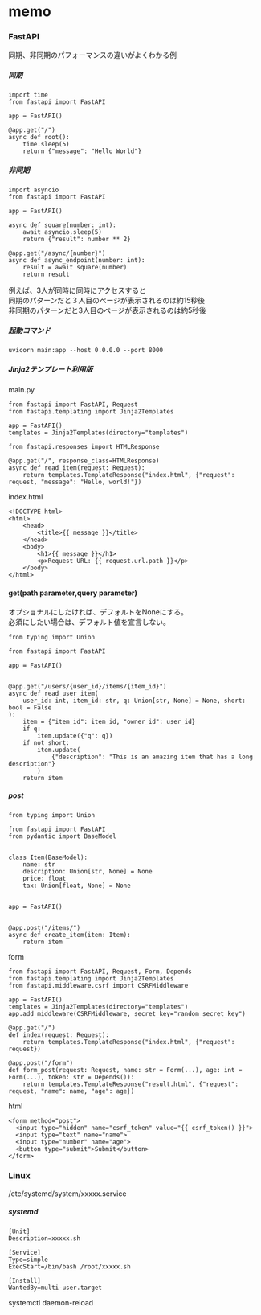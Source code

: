 # memo

### FastAPI

同期、非同期のパフォーマンスの違いがよくわかる例  
##### 同期  
```
import time
from fastapi import FastAPI

app = FastAPI()

@app.get("/")
async def root():
    time.sleep(5)
    return {"message": "Hello World"}
```
##### 非同期  
```
import asyncio
from fastapi import FastAPI

app = FastAPI()

async def square(number: int):
    await asyncio.sleep(5)
    return {"result": number ** 2}

@app.get("/async/{number}")
async def async_endpoint(number: int):
    result = await square(number)
    return result
```

例えば、3人が同時に同時にアクセスすると  
同期のパターンだと３人目のページが表示されるのは約15秒後  
非同期のパターンだと3人目のページが表示されるのは約5秒後  

##### 起動コマンド
```
uvicorn main:app --host 0.0.0.0 --port 8000
```

##### Jinja2テンプレート利用版
main.py
```
from fastapi import FastAPI, Request
from fastapi.templating import Jinja2Templates

app = FastAPI()
templates = Jinja2Templates(directory="templates")

from fastapi.responses import HTMLResponse

@app.get("/", response_class=HTMLResponse)
async def read_item(request: Request):
    return templates.TemplateResponse("index.html", {"request": request, "message": "Hello, world!"})
```

index.html
```
<!DOCTYPE html>
<html>
    <head>
        <title>{{ message }}</title>
    </head>
    <body>
        <h1>{{ message }}</h1>
        <p>Request URL: {{ request.url.path }}</p>
    </body>
</html>
```

#### get(path parameter,query parameter)
オプショナルにしたければ、デフォルトをNoneにする。  
必須にしたい場合は、デフォルト値を宣言しない。
```
from typing import Union

from fastapi import FastAPI

app = FastAPI()


@app.get("/users/{user_id}/items/{item_id}")
async def read_user_item(
    user_id: int, item_id: str, q: Union[str, None] = None, short: bool = False
):
    item = {"item_id": item_id, "owner_id": user_id}
    if q:
        item.update({"q": q})
    if not short:
        item.update(
            {"description": "This is an amazing item that has a long description"}
        )
    return item
```

##### post
```
from typing import Union

from fastapi import FastAPI
from pydantic import BaseModel


class Item(BaseModel):
    name: str
    description: Union[str, None] = None
    price: float
    tax: Union[float, None] = None


app = FastAPI()


@app.post("/items/")
async def create_item(item: Item):
    return item
```

form
```
from fastapi import FastAPI, Request, Form, Depends
from fastapi.templating import Jinja2Templates
from fastapi.middleware.csrf import CSRFMiddleware

app = FastAPI()
templates = Jinja2Templates(directory="templates")
app.add_middleware(CSRFMiddleware, secret_key="random_secret_key")

@app.get("/")
def index(request: Request):
    return templates.TemplateResponse("index.html", {"request": request})

@app.post("/form")
def form_post(request: Request, name: str = Form(...), age: int = Form(...), token: str = Depends()):
    return templates.TemplateResponse("result.html", {"request": request, "name": name, "age": age})
```

html
```
<form method="post">
  <input type="hidden" name="csrf_token" value="{{ csrf_token() }}">
  <input type="text" name="name">
  <input type="number" name="age">
  <button type="submit">Submit</button>
</form>
```
### Linux
/etc/systemd/system/xxxxx.service
##### systemd
```
[Unit]
Description=xxxxx.sh

[Service]
Type=simple
ExecStart=/bin/bash /root/xxxxx.sh

[Install]
WantedBy=multi-user.target
```
systemctl daemon-reload  

